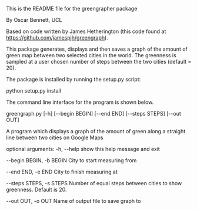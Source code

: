 This is the README file for the greengrapher package

By Oscar Bennett, UCL

Based on code written by James Hetherington (this code found at https://github.com/jamespjh/greengraph).

This package generates, displays and then saves a graph of the amount of green map between two selected cities in the world. The greenness is sampled at a user chosen number of steps between the two cities (default = 20).

The package is installed by running the setup.py script:

python setup.py install

The command line interface for the program is shown below.

greengraph.py [-h] [--begin BEGIN] [--end END] [--steps STEPS] [--out OUT]

A program which displays a graph of the amount of green along a straight line
between two cities on Google Maps

optional arguments:
  -h, --help                show this help message and exit

  --begin BEGIN, -b BEGIN   City to start measuring from

  --end END, -e END         City to finish measuring at

  --steps STEPS, -s STEPS   Number of equal steps between cities to show greenness. Default is 20.

  --out OUT, -o OUT         Name of output file to save graph to
